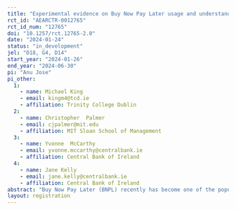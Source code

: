 ```yaml
---
title: "Experimental evidence on Buy Now Pay Later usage and understanding"
rct_id: "AEARCTR-0012765"
rct_id_num: "12765"
doi: "10.1257/rct.12765-2.0"
date: "2024-01-24"
status: "in_development"
jel: "D18, G4, D14"
start_year: "2024-01-26"
end_year: "2024-06-30"
pi: "Anu Jose"
pi_other:
  1:
    - name: Michael King
    - email: kingm4@tcd.ie
    - affiliation: Trinity College Dublin
  2:
    - name: Christopher  Palmer
    - email: cjpalmer@mit.edu
    - affiliation: MIT Sloan School of Management
  3:
    - name: Yvonne  McCarthy
    - email: yvonne.mccarthy@centralbank.ie
    - affiliation: Central Bank of Ireland
  4:
    - name: Jane Kelly
    - email: jane.kelly@centralbank.ie
    - affiliation: Central Bank of Ireland
abstract: "Buy Now Pay Later (BNPL) recently has become one of the popular innovations in the Fintech payment sector which allows consumers to spread the cost of a product over a number of months, generally, without interest. While this payment feature offers flexibility to a number of consumers, there is a growing concern on some consumers taking up more debt than they can afford to repay coupled with  lack of understanding of related terms and conditions, resulting in financial adversity. Through an online trial, we intend to study the causal effect of BNPL on consumer spending patterns, disentangling the selection and treatment effects of BNPL. Additionally, we test for effective ways to improve consumer comprehension of BNPL products and their terms and conditions. "
layout: registration
---
```


